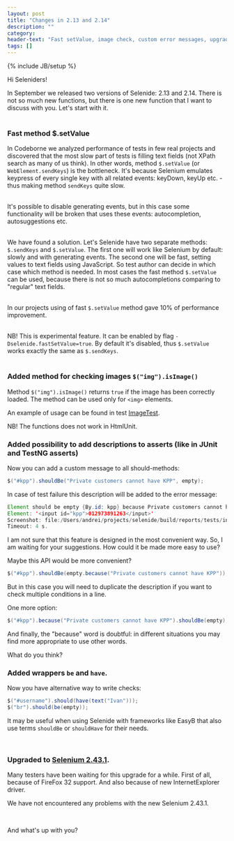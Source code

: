 ```yaml
---
layout: post
title: "Changes in 2.13 and 2.14"
description: ""
category:
header-text: "Fast setValue, image check, custom error messages, upgrade to Selenium 2.43.1"
tags: []
---
```

{% include JB/setup %}

Hi Seleniders!

In September we released two versions of Selenide: 2.13 and 2.14. There is not so much new functions, but there is 
one new function that I want to discuss with you. Let's start with it.<br/> <br/>

### Fast method $.setValue

In Codeborne we analyzed performance of tests in few real projects and discovered that the most slow part of 
tests is filling text fields (not XPath search as many of us think). In other words, method `$.setValue` (or 
`WebElement.sendKeys`) is the bottleneck. It's because Selenium emulates keypress of every single key with all related
events: keyDown, keyUp etc. - thus making method `sendKeys` quite slow. <br/> <br/>
 
It's possible to disable generating events, but in this case some functionality will be broken that uses these events: 
autocompletion, autosuggestions etc. <br/> <br/>

We have found a solution. Let's Selenide have two separate methods: `$.sendKeys` and `$.setValue`.
The first one will work like Selenium by default: slowly and with generating events. The second one will be fast, setting
values to text fields using JavaScript. So test author can decide in which case which method is needed.
In most cases the fast method `$.setValue` can be used, because there is not so much autocompletions comparing to 
"regular" text fields. <br/> <br/>

In our projects using of fast `$.setValue` method gave 10% of performance improvement. <br/> <br/>

NB! This is experimental feature. It can be enabled by flag `-Dselenide.fastSetValue=true`. By default it's disabled, 
thus `$.setValue` works exactly the same as `$.sendKeys`. <br/> <br/>


### Added method for checking images `$("img").isImage()`

Method `$("img").isImage()` returns `true` if the image has been correctly loaded. 
The method can be used only for `<img>` elements.

An example of usage can be found in test [ImageTest](https://github.com/selenide/selenide/blob/master/src/test/java/integration/ImageTest.java).

NB! The functions does not work in HtmlUnit.

### Added possibility to add descriptions to asserts (like in JUnit and TestNG asserts)

Now you can add a custom message to all should-methods:

```java
$("#kpp").shouldBe("Private customers cannot have KPP", empty);
```

In case of test failure this description will be added to the error message:

```java
Element should be empty {By.id: kpp} because Private customers cannot have KPP
Element: '<input id="kpp">012973891263</input>'
Screenshot: file:/Users/andrei/projects/selenide/build/reports/tests/integration/SelenideMethodsTest/waitUntilMethodMayContainOptionalMessageThatIsPartOfErrorMessage/1411898416054.0.png
Timeout: 4 s.
```

I am not sure that this feature is designed in the most convenient way. So, I am waiting for your suggestions.
How could it be made more easy to use?

Maybe this API would be more convenient?

```java
$("#kpp").shouldBe(empty.because("Private customers cannot have KPP"));
```
But in this case you will need to duplicate the description if you want to check multiple conditions in a line.

One more option:

```java
$("#kpp").because("Private customers cannot have KPP").shouldBe(empty);
```

And finally, the "because" word is doubtful: in different situations you may find more appropriate to use other words.

What do you think?

### Added wrappers `be` and `have`.

Now you have alternative way to write checks:

```java
$("#username").should(have(text("Ivan")));
$("br").should(be(empty));
```

It may be useful when using Selenide with frameworks like EasyB that also use terms `shouldBe` or `shouldHave` for their needs.

<br/>

### Upgraded to [Selenium 2.43.1]({{site.SELENIUM_CHANGELOG}}).

Many testers have been waiting for this upgrade for a while. First of all, because of FireFox 32 support. 
And also because of new InternetExplorer driver. 

We have not encountered any problems with the new Selenium 2.43.1.

<br/>

And what's up with you?

<br/>